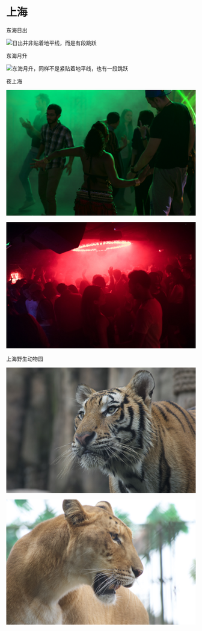 # 上海

东海日出

![&#x65E5;&#x51FA;&#x5E76;&#x975E;&#x8D34;&#x7740;&#x5730;&#x5E73;&#x7EBF;&#xFF0C;&#x800C;&#x662F;&#x6709;&#x6BB5;&#x8DF3;&#x8DC3;](.gitbook/assets/db8c7521-4da5-444e-9910-fd150ad38075_1_201_a.jpeg)

东海月升

![&#x4E1C;&#x6D77;&#x6708;&#x5347;&#xFF0C;&#x540C;&#x6837;&#x4E0D;&#x662F;&#x7D27;&#x8D34;&#x7740;&#x5730;&#x5E73;&#x7EBF;&#xFF0C;&#x4E5F;&#x6709;&#x4E00;&#x6BB5;&#x8DF3;&#x8DC3;](.gitbook/assets/c97b7d6a-f1a3-4c2a-abe8-eae012d8a73f.jpeg)

夜上海

![&#x201C;&#x821E;&#x8005;&#x201D; - &#x5564;&#x9152;&#x8282; - k5 - fa43](.gitbook/assets/62698041-ab95-4b3e-afe7-18c1032aa1c8_1_100_o.jpeg)

![&#x201C;&#x70ED;&#x5EA6;&#x201D; - &#x4E0A;&#x6D77;&#x67D0;&#x591C;&#x5E97;](.gitbook/assets/0b4f4caa-e830-45ad-bb11-4c65482405d3.jpeg)

上海野生动物园

![&#x7B3C;&#x4E2D;&#x4E4B;&#x864E;](.gitbook/assets/fd126037-be7b-47ff-b6c7-cae5db8f38b2_1_100_o.jpeg)

![&#x7B3C;&#x4E2D;&#x96CC;&#x72EE;](.gitbook/assets/fb011b95-2561-41ce-b847-0327e7fc8e83_1_100_o.jpeg)

